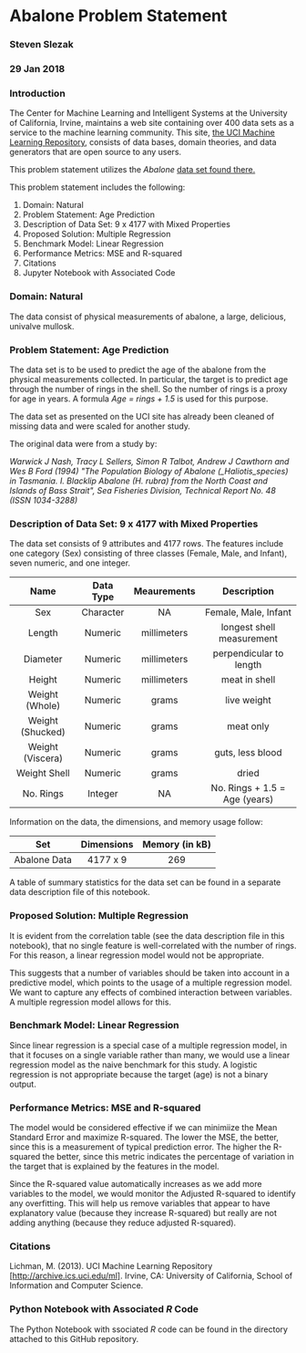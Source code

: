 # Abalone Problem Statement
### Steven Slezak
### 29 Jan 2018

### Introduction

The Center for Machine Learning and Intelligent Systems at the University of California, Irvine, maintains a web site containing over 400 data sets as a service to the machine learning community.  This site, [the UCI Machine Learning Repository](http://archive.ics.uci.edu/ml/index.php), consists of data bases, domain theories, and data generators that are open source to any users.  

This problem statement utilizes the *Abalone* [data set found there.](http://archive.ics.uci.edu/ml/datasets/abalone)

This problem statement includes the following:

1.  Domain:  Natural
2.  Problem Statement:  Age Prediction
3.  Description of Data Set:  9 x 4177 with Mixed Properties
4.  Proposed Solution:   Multiple Regression
5.  Benchmark Model:   Linear Regression
6.  Performance Metrics:   MSE and R-squared
7.  Citations
8.  Jupyter Notebook with Associated Code

### Domain:  Natural

The data consist of physical measurements of abalone, a large, delicious, univalve mullosk. 

### Problem Statement:  Age Prediction

The data set is to be used to predict the age of the abalone from the physical measurements collected.  In particular, the target is to predict age through the number of rings in the shell.  So the number of rings is a proxy for age in years.  A formula *Age = rings + 1.5* is used for this purpose.

The data set as presented on the UCI site has already been cleaned of missing data and were scaled for another study.

The original data were from a study by:

*Warwick J Nash, Tracy L Sellers, Simon R Talbot, Andrew J Cawthorn and Wes B Ford (1994) "The Population Biology of Abalone (_Haliotis_species) in Tasmania. I. Blacklip Abalone (_H. rubra_) from the North Coast and Islands of Bass Strait", Sea Fisheries Division, Technical Report No. 48 (ISSN 1034-3288)*

### Description of Data Set:  9 x 4177 with Mixed Properties

The data set consists of 9 attributes and 4177 rows.  The features include one category (Sex) consisting of three classes (Female, Male, and Infant), seven numeric, and one integer.

| **Name** | **Data Type** | **Meaurements** | **Description** |
| :---: | :---: | :---: | :---: |
| Sex | Character | NA | Female, Male, Infant | 
| Length | Numeric | millimeters | longest shell measurement |
| Diameter | Numeric | millimeters | perpendicular to length | 
| Height | Numeric | millimeters | meat in shell |
| Weight (Whole) | Numeric | grams | live weight |
| Weight (Shucked) | Numeric | grams | meat only |
| Weight (Viscera) | Numeric | grams | guts, less blood |
| Weight Shell | Numeric | grams | dried |
| No. Rings | Integer | NA | No. Rings + 1.5 = Age (years) |

Information on the data, the dimensions, and memory usage follow:

| **Set** | **Dimensions** | **Memory (in kB)** |
| :---: | :---: | :---: |
| Abalone Data | 4177 x 9 | 269 |

A table of summary statistics for the data set can be found in a separate data description file of this notebook.

### Proposed Solution: Multiple Regression

It is evident from the correlation table (see the data description file in this notebook), that no single feature is well-correlated with the number of rings.  For this reason, a linear regression model would not be appropriate. 

This suggests that a number of variables should be taken into account in a predictive model, which points to the usage of a multiple regression model.  We want to capture any effects of combined interaction between variables.  A multiple regression model allows for this.

### Benchmark Model:  Linear Regression

Since linear regression is a special case of a multiple regression model, in that it focuses on a single variable rather than many, we would use a linear regression model as the naive benchmark for this study.  A logistic regression is not appropriate because the target (age) is not a binary output.

### Performance Metrics:  MSE and R-squared

The model would be considered effective if we can minimiize the Mean Standard Error and maximize R-squared.  The lower the MSE, the better, since this is a measurement of typical prediction error.  The higher the R-squared the better, since this metric indicates the percentage of variation in the target that is explained by the features in the model.

Since the R-squared value automatically increases as we add more variables to the model, we would monitor the Adjusted R-squared to identify any overfitting.  This will help us remove variables that appear to have explanatory value (because they increase R-squared) but really are not adding anything (because they reduce adjusted R-squared). 

### Citations

Lichman, M. (2013). UCI Machine Learning Repository [http://archive.ics.uci.edu/ml]. Irvine, CA: University of California, School of Information and Computer Science.


### Python Notebook with Associated *R* Code

The Python Notebook with ssociated *R* code can be found in the directory attached to this GitHub repository.


